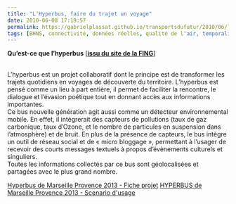 ```yaml
---
title: "L'Hyperbus, faire du trajet un voyage"
date: 2010-06-08 17:19:57
permalink: https://gabrielplassat.github.io/transportsdufutur/2010/06/lhyperbus-faire-du-trajet-un-voyage.html
tags: [BHNS, connectivité, données réelles, qualité de l'air, temporalité]
---
```


<p><strong>Qu’est-ce que l’<span class="spip_surligne">hyperbus</span></strong> [<strong><a href="http://fing.org/?L-hyperbus" target="_blank">issu du site de la FING</a></strong>]</p> <p><br />L’<span class="spip_surligne">hyperbus</span> est un projet collaboratif dont le principe est de transformer les trajets quotidiens en voyages de découverte du territoire. L’<span class="spip_surligne">hyperbus</span> est pensé comme un lieu à part entière, il permet de faciliter la rencontre, le dialogue et l’évasion poétique tout en donnant accès aux informations importantes. <br />Ce bus nouvelle génération agit aussi comme un détecteur environnemental mobile. En effet, il intégrerait des capteurs de pollutions (taux de gaz carbonique, taux d’Ozone, et le nombre de particules en suspension dans l’atmosphère) et de bruit. En plus de la présence de capteurs, le bus intègre un outil de réseau social et de « micro bloggage », permettant à l’usager de recevoir des courts messages textuels à propos d’évènements culturels et singuliers. <br />Toutes les informations collectés par ce bus sont géolocalisées et partagées avec le plus grand nombre.</p> <p> </p>  <!--more--> <a href="http://www.scribd.com/doc/31037711/Hyperbus-de-Marseille-Provence-2013-Fiche-projet" style="text-decoration: underline" title="View Hyperbus de Marseille Provence 2013 - Fiche projet on Scribd">Hyperbus de Marseille Provence 2013 - Fiche projet</a>   	<a href="http://www.scribd.com/doc/30842774/HYPERBUS-de-Marseille-Provence-2013-Scenario-d-usage" style="text-decoration: underline" title="View HYPERBUS de Marseille Provence 2013 - Scenario d'usage on Scribd">HYPERBUS de Marseille Provence 2013 - Scenario d'usage</a>

